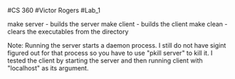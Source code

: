 #CS 360
#Victor Rogers
#Lab_1

make server - builds the server
make client - builds the client
make clean - clears the executables from the directory

Note: Running the server starts a daemon process. I still do not have sigint figured
			out for that process so you have to use "pkill server" to kill it. I tested the
			client by starting the server and then running client with "localhost" as its 
			argument.
